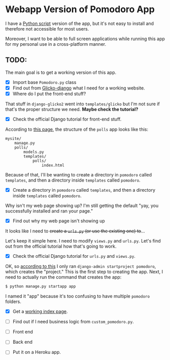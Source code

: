 # Webapp Version of Pomodoro App

I have a [Python script](https://github.com/bliutwo/pomodoro/) version of the app, but it's not easy to install and therefore not accessible for most users. 

Moreover, I want to be able to full screen applications while running this app for my personal use in a cross-platform manner.

## TODO:

The main goal is to get a working version of this app.

- [x] Import base `Pomodoro.py` class
- [x] Find out from [Glicko-django](https://github.com/bliutwo/django-glicko2) what I need for a working website.
- [x] Where do I put the front-end stuff?

That stuff in `django-glicko2` went into `templates/glicko` but I'm not sure if that's the proper structure we need. **Maybe check the tutorial?**

- [x] Check the official Django tutorial for front-end stuff.
      
According to [this page](https://docs.djangoproject.com/en/3.0/intro/reusable-apps/#reusability-matters), the structure of the `polls` app looks like this:

```
mysite/
    manage.py
    polls/
        models.py
        templates/
            polls/
                index.html 
```

Because of that, I'll be wanting to create a directory in `pomodoro` called `templates`, and then a directory inside `templates` called `pomodoro`.

- [x] Create a directory in `pomodoro` called `templates`, and then a directory inside `templates` called `pomodoro`.

Why isn't my web page showing up? I'm still getting the default "yay, you successfully installed and ran your page."

- [x] Find out why my web page isn't showing up

It looks like I need to ~~create a `urls.py` (or use the existing one) to~~...

Let's keep it simple here. I need to modify `views.py` and `urls.py`. Let's find out from the official tutorial how that's going to work.

- [x] Check the official Django tutorial for `urls.py` and `views.py`.

OK, so [according to this](https://docs.djangoproject.com/en/3.0/intro/tutorial01/#write-your-first-view) I only ran `django-admin startproject pomodoro`, which creates the "project." This is the first step to creating the app. Next, I need to actually run the command that creates the app:

```bash
$ python manage.py startapp app
```

I named it "app" because it's too confusing to have multiple `pomodoro` folders.

- [x] Get a [working index page](http://127.0.0.1:8001/app/).

- [ ] Find out if I need business logic from `custom_pomodoro.py`.
- [ ] Front end
- [ ] Back end
- [ ] Put it on a Heroku app.
